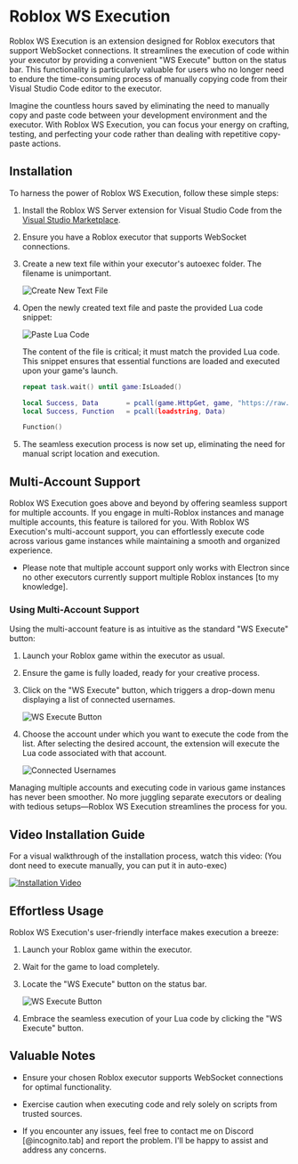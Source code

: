 # Roblox WS Execution

Roblox WS Execution is an extension designed for Roblox executors that support WebSocket connections. It streamlines the execution of code within your executor by providing a convenient "WS Execute" button on the status bar. This functionality is particularly valuable for users who no longer need to endure the time-consuming process of manually copying code from their Visual Studio Code editor to the executor.

Imagine the countless hours saved by eliminating the need to manually copy and paste code between your development environment and the executor. With Roblox WS Execution, you can focus your energy on crafting, testing, and perfecting your code rather than dealing with repetitive copy-paste actions.

## Installation

To harness the power of Roblox WS Execution, follow these simple steps:

1. Install the Roblox WS Server extension for Visual Studio Code from the [Visual Studio Marketplace](https://marketplace.visualstudio.com/items?itemName=incognito-developer.roblox-ws-server&ssr=false#version-history).

2. Ensure you have a Roblox executor that supports WebSocket connections.

3. Create a new text file within your executor's autoexec folder. The filename is unimportant.

   ![Create New Text File](https://i.imgur.com/rkpnrDq.png)

4. Open the newly created text file and paste the provided Lua code snippet:

   ![Paste Lua Code](https://i.imgur.com/wOYSx1f.png)

   The content of the file is critical; it must match the provided Lua code. This snippet ensures that essential functions are loaded and executed upon your game's launch.

   ```lua
   repeat task.wait() until game:IsLoaded()

   local Success, Data       = pcall(game.HttpGet, game, "https://raw.githubusercontent.com/lncoognito/Roblox-WS/main/Client.lua")
   local Success, Function   = pcall(loadstring, Data)

   Function()
   ```

5. The seamless execution process is now set up, eliminating the need for manual script location and execution.

## Multi-Account Support

Roblox WS Execution goes above and beyond by offering seamless support for multiple accounts. If you engage in multi-Roblox instances and manage multiple accounts, this feature is tailored for you. With Roblox WS Execution's multi-account support, you can effortlessly execute code across various game instances while maintaining a smooth and organized experience.

* Please note that multiple account support only works with Electron since no other executors currently support multiple Roblox instances [to my knowledge].

### Using Multi-Account Support

Using the multi-account feature is as intuitive as the standard "WS Execute" button:

1. Launch your Roblox game within the executor as usual.
2. Ensure the game is fully loaded, ready for your creative process.
3. Click on the "WS Execute" button, which triggers a drop-down menu displaying a list of connected usernames.

   ![WS Execute Button](https://i.imgur.com/ipzfCf2.png)

4. Choose the account under which you want to execute the code from the list. After selecting the desired account, the extension will execute the Lua code associated with that account.

   ![Connected Usernames](https://i.imgur.com/t7xmFi8.png)

Managing multiple accounts and executing code in various game instances has never been smoother. No more juggling separate executors or dealing with tedious setups—Roblox WS Execution streamlines the process for you.

## Video Installation Guide

For a visual walkthrough of the installation process, watch this video: (You dont need to execute manually, you can put it in auto-exec)

   [![Installation Video](https://img.youtube.com/vi/IT8jH5-UlI4/mqdefault.jpg)](https://youtu.be/NBw_424FKIY)

## Effortless Usage

Roblox WS Execution's user-friendly interface makes execution a breeze:

1. Launch your Roblox game within the executor.

2. Wait for the game to load completely.

3. Locate the "WS Execute" button on the status bar.

   ![WS Execute Button](https://i.imgur.com/ipzfCf2.png)

4. Embrace the seamless execution of your Lua code by clicking the "WS Execute" button.

## Valuable Notes

- Ensure your chosen Roblox executor supports WebSocket connections for optimal functionality.

- Exercise caution when executing code and rely solely on scripts from trusted sources.

- If you encounter any issues, feel free to contact me on Discord [@incognito.tab] and report the problem. I'll be happy to assist and address any concerns.
